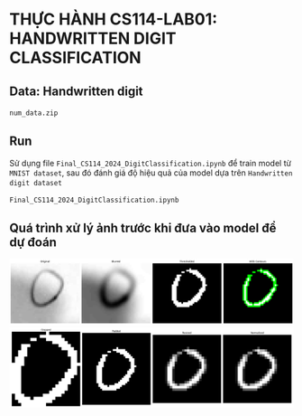 # THỰC HÀNH CS114-LAB01: HANDWRITTEN DIGIT CLASSIFICATION

## Data: Handwritten digit 
```bash
num_data.zip
```


## Run
Sử dụng file ```Final_CS114_2024_DigitClassification.ipynb``` để train model từ ```MNIST dataset```, sau đó đánh giá độ hiệu quả của model dựa trên ```Handwritten digit dataset```
```bash
Final_CS114_2024_DigitClassification.ipynb
```

## Quá trình xử lý ảnh trước khi đưa vào model để dự đoán
![preprocess](images/Hinh1.png)
![preprocess](images/Hinh2.png)

